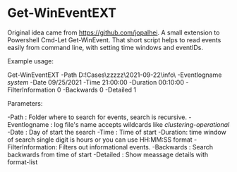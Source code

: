 # Get-WinEventEXT
Original idea came from https://github.com/jopalhei.
A small extension to Powershell Cmd-Let Get-WinEvent. That short script helps to read events easily from command line, with setting time windows and eventIDs. 

Example usage:

Get-WinEventEXT -Path D:\!Cases\zzzzz\2021-09-22\info\ -Eventlogname *system* -Date 09/25/2021 -Time 21:00:00 -Duration 00:10:00 -FilterInformation 0 -Backwards 0 -Detailed 1

Parameters:

-Path : Folder where to search for events, search is recursive.
-Eventlogname : log file's name accepts wildcards like *clustering-operational*
-Date : Day of start the search
-Time : Time of start
-Duration: time window of search single digit is hours or you can use HH:MM:SS format
-FilterInformation: Filters out informational events.
-Backwards : Search backwards from time of start
-Detailed : Show meassage details with format-list
